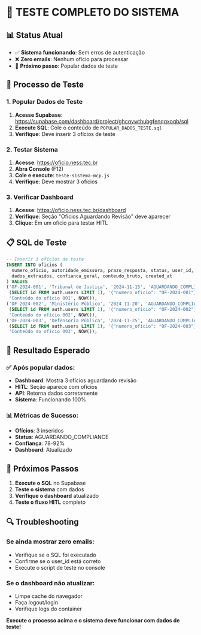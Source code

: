 # 🧪 TESTE COMPLETO DO SISTEMA

## 📊 **Status Atual**
- ✅ **Sistema funcionando**: Sem erros de autenticação
- ❌ **Zero emails**: Nenhum ofício para processar
- 🔄 **Próximo passo**: Popular dados de teste

## 🎯 **Processo de Teste**

### **1. Popular Dados de Teste**
1. **Acesse Supabase**: https://supabase.com/dashboard/project/ghcqywthubgfenqqxoqb/sql
2. **Execute SQL**: Cole o conteúdo de `POPULAR_DADOS_TESTE.sql`
3. **Verifique**: Deve inserir 3 ofícios de teste

### **2. Testar Sistema**
1. **Acesse**: https://oficio.ness.tec.br
2. **Abra Console** (F12)
3. **Cole e execute**: `teste-sistema-mcp.js`
4. **Verifique**: Deve mostrar 3 ofícios

### **3. Verificar Dashboard**
1. **Acesse**: https://oficio.ness.tec.br/dashboard
2. **Verifique**: Seção "Ofícios Aguardando Revisão" deve aparecer
3. **Clique**: Em um ofício para testar HITL

## 📋 **SQL de Teste**

```sql
-- Inserir 3 ofícios de teste
INSERT INTO oficios (
  numero_oficio, autoridade_emissora, prazo_resposta, status, user_id,
  dados_extraidos, confianca_geral, conteudo_bruto, created_at
) VALUES 
('OF-2024-001', 'Tribunal de Justiça', '2024-11-15', 'AGUARDANDO_COMPLIANCE', 
 (SELECT id FROM auth.users LIMIT 1), '{"numero_oficio": "OF-2024-001"}', 85, 
 'Conteúdo do ofício 001', NOW()),
('OF-2024-002', 'Ministério Público', '2024-11-20', 'AGUARDANDO_COMPLIANCE', 
 (SELECT id FROM auth.users LIMIT 1), '{"numero_oficio": "OF-2024-002"}', 92, 
 'Conteúdo do ofício 002', NOW()),
('OF-2024-003', 'Defensoria Pública', '2024-11-25', 'AGUARDANDO_COMPLIANCE', 
 (SELECT id FROM auth.users LIMIT 1), '{"numero_oficio": "OF-2024-003"}', 78, 
 'Conteúdo do ofício 003', NOW());
```

## 🎯 **Resultado Esperado**

### **✅ Após popular dados:**
- **Dashboard**: Mostra 3 ofícios aguardando revisão
- **HITL**: Seção aparece com ofícios
- **API**: Retorna dados corretamente
- **Sistema**: Funcionando 100%

### **📊 Métricas de Sucesso:**
- **Ofícios**: 3 inseridos
- **Status**: AGUARDANDO_COMPLIANCE
- **Confiança**: 78-92%
- **Dashboard**: Atualizado

## 🚀 **Próximos Passos**

1. **Execute o SQL** no Supabase
2. **Teste o sistema** com dados
3. **Verifique o dashboard** atualizado
4. **Teste o fluxo HITL** completo

## 🔍 **Troubleshooting**

### **Se ainda mostrar zero emails:**
- Verifique se o SQL foi executado
- Confirme se o user_id está correto
- Execute o script de teste no console

### **Se o dashboard não atualizar:**
- Limpe cache do navegador
- Faça logout/login
- Verifique logs do container

**Execute o processo acima e o sistema deve funcionar com dados de teste!**




